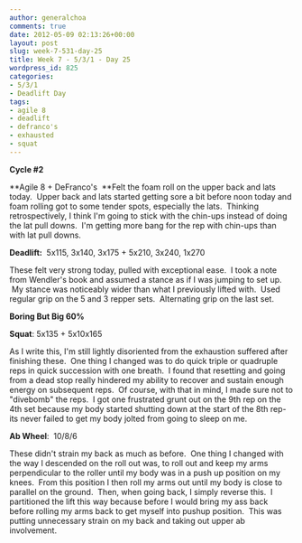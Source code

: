 ```yaml
---
author: generalchoa
comments: true
date: 2012-05-09 02:13:26+00:00
layout: post
slug: week-7-531-day-25
title: Week 7 - 5/3/1 - Day 25
wordpress_id: 825
categories:
- 5/3/1
- Deadlift Day
tags:
- agile 8
- deadlift
- defranco's
- exhausted
- squat
---
```


**Cycle #2**

**Agile 8 + DeFranco's  **Felt the foam roll on the upper back and lats today.  Upper back and lats started getting sore a bit before noon today and foam rolling got to some tender spots, especially the lats.  Thinking retrospectively, I think I'm going to stick with the chin-ups instead of doing the lat pull downs.  I'm getting more bang for the rep with chin-ups than with lat pull downs.

**Deadlift:**  5x115, 3x140, 3x175 + 5x210, 3x240, 1x270

These felt very strong today, pulled with exceptional ease.  I took a note from Wendler's book and assumed a stance as if I was jumping to set up.  My stance was noticeably wider than what I previously lifted with.  Used regular grip on the 5 and 3 repper sets.  Alternating grip on the last set.

**Boring But Big 60%**

**Squat**: 5x135 + 5x10x165

As I write this, I'm still lightly disoriented from the exhaustion suffered after finishing these.  One thing I changed was to do quick triple or quadruple reps in quick succession with one breath.  I found that resetting and going from a dead stop really hindered my ability to recover and sustain enough energy on subsequent reps.  Of course, with that in mind, I made sure not to "divebomb" the reps.  I got one frustrated grunt out on the 9th rep on the 4th set because my body started shutting down at the start of the 8th rep- its never failed to get my body jolted from going to sleep on me.

**Ab Wheel**:  10/8/6

These didn't strain my back as much as before.  One thing I changed with the way I descended on the roll out was, to roll out and keep my arms perpendicular to the roller until my body was in a push up position on my knees.  From this position I then roll my arms out until my body is close to parallel on the ground.  Then, when going back, I simply reverse this.  I partitioned the lift this way because before I would bring my ass back before rolling my arms back to get myself into pushup position.  This was putting unnecessary strain on my back and taking out upper ab involvement.

